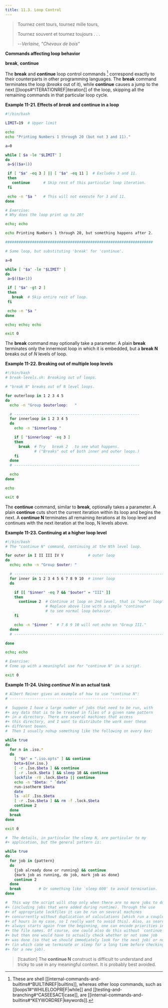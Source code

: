 ```yaml
---
title: 11.3. Loop Control
---
```


> Tournez cent tours, tournez mille tours,
>
> Tournez souvent et tournez toujours . . .
>
> --<cite>Verlaine, "Chevaux de bois"</cite>

**Commands affecting loop behavior**

**break**, **continue**

The **break** and **continue** loop control commands [^1] correspond exactly to their counterparts in other programming languages. The **break** command terminates the loop (_breaks_ out of it), while **continue** causes a jump to the next [[loops#^ITERATIONREF|iteration]] of the loop, skipping all the remaining commands in that particular loop cycle.

**Example 11-21. Effects of _break_ and **continue** in a loop**

```bash
#!/bin/bash

LIMIT=19  # Upper limit

echo
echo "Printing Numbers 1 through 20 (but not 3 and 11)."

a=0

while [ $a -le "$LIMIT" ]
do
 a=$(($a+1))

 if [ "$a" -eq 3 ] || [ "$a" -eq 11 ]  # Excludes 3 and 11.
 then
   continue      # Skip rest of this particular loop iteration.
 fi

 echo -n "$a "   # This will not execute for 3 and 11.
done 

# Exercise:
# Why does the loop print up to 20?

echo; echo

echo Printing Numbers 1 through 20, but something happens after 2.

##################################################################

# Same loop, but substituting 'break' for 'continue'.

a=0

while [ "$a" -le "$LIMIT" ]
do
 a=$(($a+1))

 if [ "$a" -gt 2 ]
 then
   break  # Skip entire rest of loop.
 fi

 echo -n "$a "
done

echo; echo; echo

exit 0
```

The **break** command may optionally take a parameter. A plain **break** terminates only the innermost loop in which it is embedded, but a **break N** breaks out of _N_ levels of loop.

**Example 11-22. Breaking out of multiple loop levels**

```bash
#!/bin/bash
# break-levels.sh: Breaking out of loops.

# "break N" breaks out of N level loops.

for outerloop in 1 2 3 4 5
do
  echo -n "Group $outerloop:   "

  # --------------------------------------------------------
  for innerloop in 1 2 3 4 5
  do
    echo -n "$innerloop "

    if [ "$innerloop" -eq 3 ]
    then
      break  # Try   break 2   to see what happens.
             # ("Breaks" out of both inner and outer loops.)
    fi
  done
  # --------------------------------------------------------

  echo
done  

echo

exit 0
```

The **continue** command, similar to **break**, optionally takes a parameter. A plain **continue** cuts short the current iteration within its loop and begins the next. A **continue N** terminates all remaining iterations at its loop level and continues with the next iteration at the loop, N levels above.

**Example 11-23. Continuing at a higher loop level**

```bash
#!/bin/bash
# The "continue N" command, continuing at the Nth level loop.

for outer in I II III IV V           # outer loop
do
  echo; echo -n "Group $outer: "

  # --------------------------------------------------------------------
  for inner in 1 2 3 4 5 6 7 8 9 10  # inner loop
  do

    if [[ "$inner" -eq 7 && "$outer" = "III" ]]
    then
      continue 2  # Continue at loop on 2nd level, that is "outer loop".
                  # Replace above line with a simple "continue"
                  # to see normal loop behavior.
    fi  

    echo -n "$inner "  # 7 8 9 10 will not echo on "Group III."
  done  
  # --------------------------------------------------------------------

done

echo; echo

# Exercise:
# Come up with a meaningful use for "continue N" in a script.

exit 0
```

**Example 11-24. Using _continue N_ in an actual task**

```bash
# Albert Reiner gives an example of how to use "continue N":
# ---------------------------------------------------------

#  Suppose I have a large number of jobs that need to be run, with
#+ any data that is to be treated in files of a given name pattern
#+ in a directory. There are several machines that access
#+ this directory, and I want to distribute the work over these
#+ different boxen.
#  Then I usually nohup something like the following on every box:

while true
do
  for n in .iso.*
  do
    [ "$n" = ".iso.opts" ] && continue
    beta=${n#.iso.}
    [ -r .Iso.$beta ] && continue
    [ -r .lock.$beta ] && sleep 10 && continue
    lockfile -r0 .lock.$beta || continue
    echo -n "$beta: " `date`
    run-isotherm $beta
    date
    ls -alF .Iso.$beta
    [ -r .Iso.$beta ] && rm -f .lock.$beta
    continue 2
  done
  break
done

exit 0

#  The details, in particular the sleep N, are particular to my
#+ application, but the general pattern is:

while true
do
  for job in {pattern}
  do
    {job already done or running} && continue
    {mark job as running, do job, mark job as done}
    continue 2
  done
  break        # Or something like `sleep 600' to avoid termination.
done

#  This way the script will stop only when there are no more jobs to do
#+ (including jobs that were added during runtime). Through the use
#+ of appropriate lockfiles it can be run on several machines
#+ concurrently without duplication of calculations [which run a couple
#+ of hours in my case, so I really want to avoid this]. Also, as search
#+ always starts again from the beginning, one can encode priorities in
#+ the file names. Of course, one could also do this without `continue 2',
#+ but then one would have to actually check whether or not some job
#+ was done (so that we should immediately look for the next job) or not
#+ (in which case we terminate or sleep for a long time before checking
#+ for a new job).
```

> [!caution] The **continue N** construct is difficult to understand and tricky to use in any meaningful context. It is probably best avoided.

[^1]: These are shell [[internal-commands-and-builtins#^BUILTINREF|builtins]], whereas other loop commands, such as [[loops1#^WHILELOOPREF|while]] and [[testing-and-branching#^CASEESAC1|case]], are [[internal-commands-and-builtins#^KEYWORDREF|keywords]].
